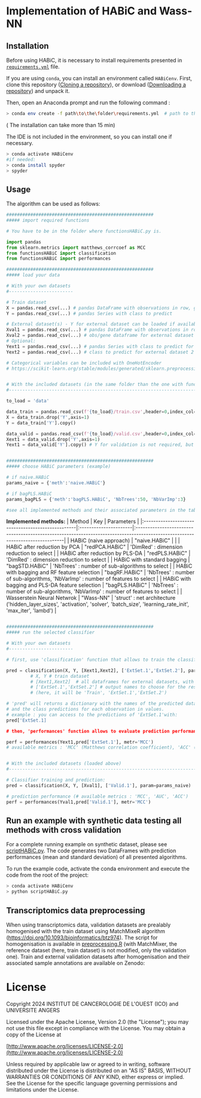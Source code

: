 # Implementation of HABiC and Wass-NN

## Installation
Before using HABiC, it is necessary to install requirements presented in [`requirements.yml`](requirements.yml) file.

If you are using `conda`, you can install an environment called `HABiCenv`. First, clone this repository ([Cloning a repository](https://docs.github.com/en/repositories/creating-and-managing-repositories/cloning-a-repository)), or download ([Downloading a repository](https://docs.github.com/en/get-started/start-your-journey/downloading-files-from-github)) and unpack it. 

Then, open an Anaconda prompt and run the following command :
```bash
> conda env create -f path\to\the\folder\requirements.yml  # path to the folder where the requirements.yml file is
```
( The installation can take more than 15 min)

The IDE is not included in the environment, so you can install one if necessary.
```bash
> conda activate HABiCenv
#if needed:
> conda install spyder  
> spyder 
```


## Usage 

The algorithm can be used as follows:

```python
#######################################################
##### import required functions

# You have to be in the folder where functionsHABiC.py is.

import pandas
from sklearn.metrics import matthews_corrcoef as MCC
from functionsHABiC import classification
from functionsHABiC import performances 

#######################################################
##### load your data

# With your own datasets
#------------------------

# Train dataset
X = pandas.read_csv(...) # pandas DataFrame with observations in row, genes in column
Y = pandas.read_csv(...) # pandas Series with class to predict

# External dataset(s) - Y for external dataset can be loaded if available, to realize performance tests.
Xval1 = pandas.read_csv(...) # pandas DataFrame with observations in row, genes in column for external dataset 1
Xval2 = pandas.read_csv(...) # obs/gene dataframe for external dataset 2
# Optional:
Yext1 = pandas.read_csv(...) # pandas Series with class to predict for external dataset 1
Yext2 = pandas.read_csv(...) # class to predict for external dataset 2

# Categorical variables can be included with OneHotEncoder
# https://scikit-learn.org/stable/modules/generated/sklearn.preprocessing.OneHotEncoder.html


# With the included datasets (in the same folder than the one with functionsHABiC.py file)
#-------------------------------------------------------------------------------------------------

to_load = 'data'

data_train = pandas.read_csv(f'{to_load}/train.csv',header=0,index_col=0)
X = data_train.drop('Y',axis=1)
Y = data_train['Y'].copy()

data_valid = pandas.read_csv(f'{to_load}/valid.csv',header=0,index_col=0)
Xext1 = data_valid.drop('Y',axis=1)
Yext1 = data_valid['Y'].copy() # Y for validation is not required, but can be loaded in order to allow perfomance evaluation


#######################################################
##### choose HABiC parameters (example)

# if naive.HABiC
params_naive = {'meth':'naive.HABiC'}  

# if bagPLS.HABiC
params_bagPLS = {'meth':'bagPLS.HABiC', 'NbTrees':50, 'NbVarImp':3}

#see all implemented methods and their associated parameters in the table below

```


**Implemented methods:**
| Method 						                    | Key 					| Parameters 										                                                                            |
|:--------------------------------------------------|:----------------------|:------------------------------------------------------------------------------------------------------------------------------|
| HABiC (naive approach)	                        | "naive.HABiC" 		|                                         			                                                                            |
| HABiC after reduction by PCA					    | "redPCA.HABiC" 		| 'DimRed' : dimension reduction to select            	                                                                                |
| HABiC after reduction by PLS-DA				    | "redPLS.HABiC" 		| 'DimRed' : dimension reduction to select    					                                                                        |
| HABiC with standard bagging				        | "bagSTD.HABiC" 		| 'NbTrees' : number of sub-algorithms	to select  			                                                                            |
| HABiC with bagging and RF feature selection 		| "bagRF.HABiC" 		| 'NbTrees' : number of sub-algorithms, 'NbVarImp' : number of features to select	                                            |
| HABiC with bagging and PLS-DA feature selection	| "bagPLS.HABiC" 	    | 'NbTrees' : number of sub-algorithms, 'NbVarImp' : number of features to select	                                            |
| Wasserstein Neural Netwrok 	                    | "Wass-NN" 	        | 'struct' : net architecture ('hidden_layer_sizes', 'activation', 'solver', 'batch_size', 'learning_rate_init', 'max_iter', 'lambd') |

```python

#######################################################
##### run the selected classifier

# With your own datasets
#------------------------

# first, use 'classification' function that allows to train the classifier and perform predictions at the same time:

pred = classification(X, Y, [Xext1,Xext2], ['ExtSet.1','ExtSet.2'], param=params_naive)
         # X, Y # train dataset
         # [Xext1,Xext2]  # all dataframes for external datasets, with variables in column and observations in row
         # ['ExtSet.1','ExtSet.2'] # output names to choose for the results table, 'Train' is automatically included
         # (here, it will be 'Train', 'ExtSet.1','ExtSet.2')

# 'pred' will returns a dictionary with the names of the predicted datasets in keys,
# and the class predictions for each observation in values.
# example : you can access to the predictions of 'ExtSet.1'with:
pred['ExtSet.1]

# then, 'performances' function allows to evaluate prediction performance if the true class is known:

perf = performances(Yext1,pred['ExtSet.1'], metr='MCC')
# available metrics : 'MCC' (Matthews correlation coefficient), 'ACC' (accuracy score), 'AUC' (area under the ROC curve)


# With the included datasets (loaded above)
#-------------------------------------------------------------------------------------------------

# Classifier training and prediction:
pred = classification(X, Y, [Xval1], ['Valid.1'], param=params_naive)

# prediction performance (# available metrics : 'MCC', 'AUC', 'ACC')
perf = performances(Yval1,pred['Valid.1'], metr='MCC') 


```

## Run an example with synthetic data testing all methods with cross validation 

For a complete running example on synthetic dataset, please see [scriptHABiC.py](scriptHABiC.py).
The code generates two DataFrames with prediction performances (mean and standard deviation) of all presented algorithms. 

To run the example code, activate the conda environment and execute the code from the root of the project:
```bash
> conda activate HABiCenv
> python scriptHABiC.py
```


## Transcriptomics data preprocessing
When using transcriptomics data, validation datasets are prealably homogenised with the train dataset using MatchMixeR algorithm (https://doi.org/10.1093/bioinformatics/btz974).
The script for homogenisation is available in [preprocessing.R](preprocessing.R) (with MatchMixer, the reference dataset (here, train dataset) is not modified, only the validation one).
Train and external validation datasets after homogenisation and their associated sample annotations are available on Zenodo:


# License

   Copyright 2024 INSTITUT DE CANCEROLOGIE DE L'OUEST (ICO) and UNIVERSITE ANGERS

   Licensed under the Apache License, Version 2.0 (the "License");
   you may not use this file except in compliance with the License.
   You may obtain a copy of the License at

   [http://www.apache.org/licenses/LICENSE-2.0](http://www.apache.org/licenses/LICENSE-2.0)

   Unless required by applicable law or agreed to in writing, software
   distributed under the License is distributed on an "AS IS" BASIS,
   WITHOUT WARRANTIES OR CONDITIONS OF ANY KIND, either express or implied.
   See the License for the specific language governing permissions and
   limitations under the License.
